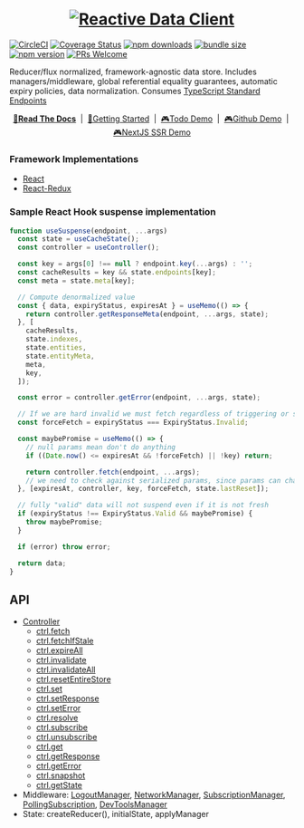 <h1>
<div align="center">
<a href="https://dataclient.io" target="_blank" rel="noopener">
  <img alt="Reactive Data Client" src="./data_client_logo_and_text.svg?sanitize=true">
</a>
</div>
</h1>

[![CircleCI](https://circleci.com/gh/reactive/data-client/tree/master.svg?style=shield)](https://circleci.com/gh/reactive/data-client)
[![Coverage Status](https://img.shields.io/codecov/c/gh/reactive/data-client/master.svg?style=flat-square)](https://app.codecov.io/gh/reactive/data-client?branch=master)
[![npm downloads](https://img.shields.io/npm/dt/@data-client/core.svg?style=flat-square)](https://www.npmjs.com/package/@data-client/core)
[![bundle size](https://img.shields.io/bundlephobia/minzip/@data-client/core?style=flat-square)](https://bundlephobia.com/result?p=@data-client/core)
[![npm version](https://img.shields.io/npm/v/@data-client/core.svg?style=flat-square)](https://www.npmjs.com/package/@data-client/core)
[![PRs Welcome](https://img.shields.io/badge/PRs-welcome-brightgreen.svg?style=flat-square)](http://makeapullrequest.com)

Reducer/flux normalized, framework-agnostic data store. Includes managers/middleware, global referential equality guarantees,
automatic expiry policies, data normalization. Consumes [TypeScript Standard Endpoints](https://www.npmjs.com/package/@data-client/endpoint)

<div align="center">

**[📖Read The Docs](https://dataclient.io/docs)** &nbsp;|&nbsp; [🏁Getting Started](https://dataclient.io/docs/getting-started/installation) &nbsp;|&nbsp;
[🎮Todo Demo](https://stackblitz.com/github/reactive/data-client/tree/master/examples/todo-app?file=src%2Fpages%2FHome%2FTodoList.tsx) &nbsp;|&nbsp;
[🎮Github Demo](https://stackblitz.com/github/reactive/data-client/tree/master/examples/github-app?file=src%2Fpages%2FIssueList.tsx) &nbsp;|&nbsp;
[🎮NextJS SSR Demo](https://stackblitz.com/github/reactive/data-client/tree/master/examples/nextjs?file=components%2Ftodo%2FTodoList.tsx)

</div>

### Framework Implementations

- [React](https://www.npmjs.com/package/@data-client/react)
- [React-Redux](https://dataclient.io/docs/guides/redux)

### Sample React Hook suspense implementation

```typescript
function useSuspense(endpoint, ...args)
  const state = useCacheState();
  const controller = useController();

  const key = args[0] !== null ? endpoint.key(...args) : '';
  const cacheResults = key && state.endpoints[key];
  const meta = state.meta[key];

  // Compute denormalized value
  const { data, expiryStatus, expiresAt } = useMemo(() => {
    return controller.getResponseMeta(endpoint, ...args, state);
  }, [
    cacheResults,
    state.indexes,
    state.entities,
    state.entityMeta,
    meta,
    key,
  ]);

  const error = controller.getError(endpoint, ...args, state);

  // If we are hard invalid we must fetch regardless of triggering or staleness
  const forceFetch = expiryStatus === ExpiryStatus.Invalid;

  const maybePromise = useMemo(() => {
    // null params mean don't do anything
    if ((Date.now() <= expiresAt && !forceFetch) || !key) return;

    return controller.fetch(endpoint, ...args);
    // we need to check against serialized params, since params can change frequently
  }, [expiresAt, controller, key, forceFetch, state.lastReset]);

  // fully "valid" data will not suspend even if it is not fresh
  if (expiryStatus !== ExpiryStatus.Valid && maybePromise) {
    throw maybePromise;
  }

  if (error) throw error;

  return data;
}
```


## API

- [Controller](https://dataclient.io/docs/api/Controller)
  - [ctrl.fetch](https://dataclient.io/docs/api/Controller#fetch)
  - [ctrl.fetchIfStale](https://dataclient.io/docs/api/Controller#fetchIfStale)
  - [ctrl.expireAll](https://dataclient.io/docs/api/Controller#expireAll)
  - [ctrl.invalidate](https://dataclient.io/docs/api/Controller#invalidate)
  - [ctrl.invalidateAll](https://dataclient.io/docs/api/Controller#invalidateAll)
  - [ctrl.resetEntireStore](https://dataclient.io/docs/api/Controller#resetEntireStore)
  - [ctrl.set](https://dataclient.io/docs/api/Controller#set)
  - [ctrl.setResponse](https://dataclient.io/docs/api/Controller#setResponse)
  - [ctrl.setError](https://dataclient.io/docs/api/Controller#setError)
  - [ctrl.resolve](https://dataclient.io/docs/api/Controller#resolve)
  - [ctrl.subscribe](https://dataclient.io/docs/api/Controller#subscribe)
  - [ctrl.unsubscribe](https://dataclient.io/docs/api/Controller#unsubscribe)
  - [ctrl.get](https://dataclient.io/docs/api/Controller#get)
  - [ctrl.getResponse](https://dataclient.io/docs/api/Controller#getResponse)
  - [ctrl.getError](https://dataclient.io/docs/api/Controller#getError)
  - [ctrl.snapshot](https://dataclient.io/docs/api/Controller#snapshot)
  - [ctrl.getState](https://dataclient.io/docs/api/Controller#getState)
- Middleware: [LogoutManager](https://dataclient.io/docs/api/LogoutManager), [NetworkManager](https://dataclient.io/docs/api/NetworkManager), [SubscriptionManager](https://dataclient.io/docs/api/SubscriptionManager), [PollingSubscription](https://dataclient.io/docs/api/PollingSubscription), [DevToolsManager](https://dataclient.io/docs/api/DevToolsManager)
- State: createReducer(), initialState, applyManager